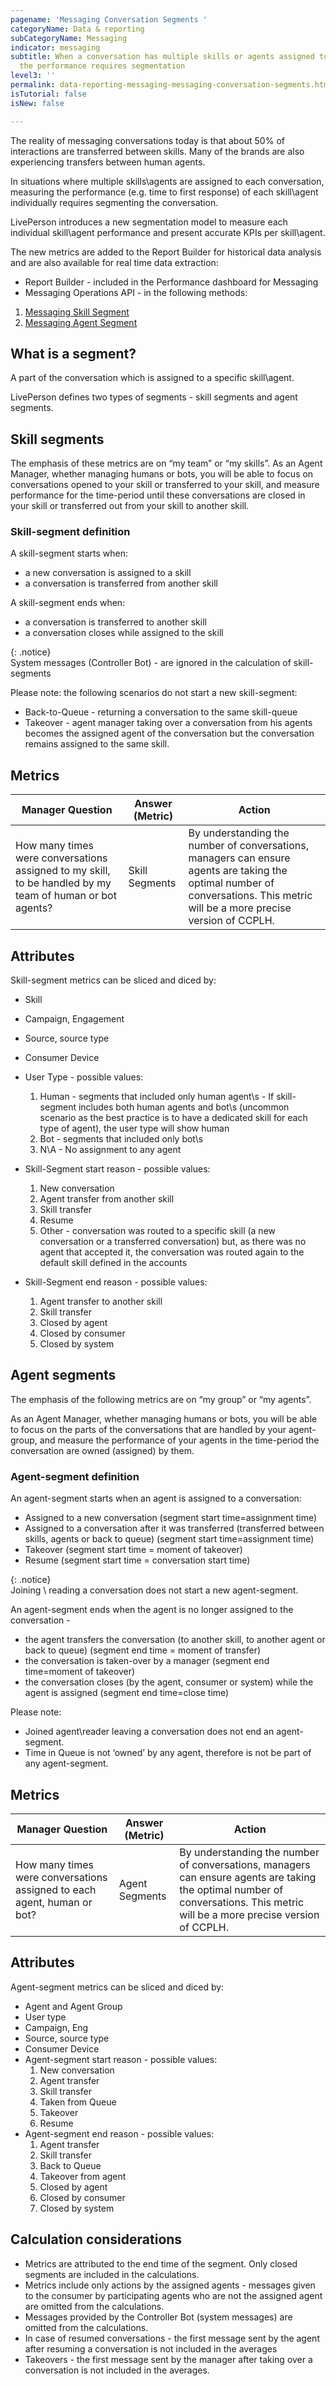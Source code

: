 ```yaml
---
pagename: 'Messaging Conversation Segments '
categoryName: Data & reporting
subCategoryName: Messaging
indicator: messaging
subtitle: When a conversation has multiple skills or agents assigned to it, measuring
  the performance requires segmentation
level3: ''
permalink: data-reporting-messaging-messaging-conversation-segments.html
isTutorial: false
isNew: false

---
```

The reality of messaging conversations today is that about 50% of interactions are transferred between skills. Many of the brands are also experiencing transfers between human agents.

In situations where multiple skills\\agents are assigned to each conversation, measuring the performance (e.g. time to first response) of each skill\\agent individually requires segmenting the conversation.

LivePerson introduces a new segmentation model to measure each individual skill\\agent performance and present accurate KPIs per skill\\agent.

The new metrics are added to the Report Builder for historical data analysis and are also available for real time data extraction:

* Report Builder - included in the Performance dashboard for Messaging
* Messaging Operations API - in the following methods:

1. [Messaging Skill Segment](https://developers.liveperson.com/messaging-operations-api-methods-messaging-skill-segment.html)
2. [Messaging Agent Segment](https://developers.liveperson.com/messaging-operations-api-methods-messaging-agent-segment.html)

## What is a segment?

A part of the conversation which is assigned to a specific skill\\agent.

LivePerson defines two types of segments - skill segments and agent segments.

## Skill segments

The emphasis of these metrics are on “my team” or “my skills”. As an Agent Manager, whether managing humans or bots, you will be able to focus on conversations opened to your skill or transferred to your skill, and measure performance for the time-period until these conversations are closed in your skill or transferred out from your skill to another skill.

### Skill-segment definition

A skill-segment starts when:

* a new conversation is assigned to a skill
* a conversation is transferred from another skill

A skill-segment ends when:

* a conversation is transferred to another skill
* a conversation closes while assigned to the skill

{: .notice}  
System messages (Controller Bot) - are ignored in the calculation of skill-segments

Please note: the following scenarios do not start a new skill-segment:

* Back-to-Queue - returning a conversation to the same skill-queue
* Takeover - agent manager taking over a conversation from his agents becomes the assigned agent of the conversation but the conversation remains assigned to the same skill.

## Metrics

| Manager Question | Answer (Metric) | Action |  
| --- | --- | --- |  
| How many times were conversations assigned to my skill, to be handled by my team of human or bot agents? | Skill Segments | By understanding the number of conversations, managers can ensure agents are taking the optimal number of conversations. This metric will be a more precise version of CCPLH. | | How many times did consumers abandon a conversation assigned to my skill? | Abandoned Segments (Skill)Abandoned Segments Rate (Skill) | Isolate abandonment reasons to the team who’s accountable - when more than one team is handling conversations (e.g. tier 1 and tier 2).Determine a skill driving abandonment and whether it’s tied to wait time. | | How many times did consumers abandon a conversation while waiting in my skill-queue? | Abandoned Segments - In Queue (Skill) | This metric enables you to determine issues arising from the length of your queues - before an agent is assigned. Action is to adjust the SLA per skill. | | How many times did my team try to reach out to a consumer but the consumer never replied? | Segments with Non Responsive Consumers (Skill) | Determine why consumers are leaving conversations. Potentially adjust your auto messages or check if the auto close is too fast. Are consumers are not getting to answer in time from your skill? | | How many times did conversations timeout, closed by my agents, or transferred to another skill, while my agents didn’t respond to the consumer? | Segments with Non Responsive Agents (Skill) | This can showcase situations where consumers are being transferred and other skill not answering - does the process of internal transfer need fixing? | | How many times did my team conduct a dialog with consumers? | Interactive Segments (Skill)Interactive Segments Rate (Skill) | More accurate view of actual number of engagements conducted by agents in this skill. | | How long are conversation owned by my agents? | Avg. Segment Duration (Skill) | Clean view into the time agents spend on the skill’s conversations. | | Skill-Queue Statistics | | How long do consumers wait in my skill-queue for an agent to be assigned? | Wait Time for Agent Assignment - Average- Max- 50th percentile- 90th percentile | Understand how long the average consumer waits in the queue and how long consumers wait before abandoning |

## Attributes

Skill-segment metrics can be sliced and diced by:

* Skill
* Campaign, Engagement
* Source, source type
* Consumer Device
* User Type - possible values:
  1. Human - segments that included only human agent\\s - If skill-segment includes both human agents and bot\\s (uncommon scenario as the best practice is to have a dedicated skill for each type of agent), the user type will show human
  2. Bot - segments that included only bot\\s
  3. N\\A - No assignment to any agent
* Skill-Segment start reason - possible values:
  1. New conversation
  2. Agent transfer from another skill
  3. Skill transfer
  4. Resume
  5. Other - conversation was routed to a specific skill (a new conversation or a transferred conversation) but, as there was no agent that accepted it, the conversation was routed again to the default skill defined in the accounts


* Skill-Segment end reason - possible values:
  1. Agent transfer to another skill
  2. Skill transfer
  3. Closed by agent
  4. Closed by consumer
  5. Closed by system

## Agent segments

The emphasis of the following metrics are on “my group” or “my agents”.

As an Agent Manager, whether managing humans or bots, you will be able to focus on the parts of the conversations that are handled by your agent-group, and measure the performance of your agents in the time-period the conversation are owned (assigned) by them.

### Agent-segment definition

An agent-segment starts when an agent is assigned to a conversation:

* Assigned to a new conversation (segment start time=assignment time)
* Assigned to a conversation after it was transferred (transferred between skills, agents or back to queue) (segment start time=assignment time)
* Takeover (segment start time = moment of takeover)
* Resume (segment start time = conversation start time)

{: .notice}  
Joining \\ reading a conversation does not start a new agent-segment.

An agent-segment ends when the agent is no longer assigned to the conversation -

* the agent transfers the conversation (to another skill, to another agent or back to queue) (segment end time = moment of transfer)
* the conversation is taken-over by a manager (segment end time=moment of takeover)
* the conversation closes (by the agent, consumer or system) while the agent is assigned (segment end time=close time)

Please note:

* Joined agent\\reader leaving a conversation does not end an agent-segment.
* Time in Queue is not ‘owned’ by any agent, therefore is not be part of any agent-segment.

## Metrics

| Manager Question | Answer (Metric) | Action |  
| --- | --- | --- |   
| How many times were conversations assigned to each agent, human or bot? | Agent Segments | By understanding the number of conversations, managers can ensure agents are taking the optimal number of conversations. This metric will be a more precise version of CCPLH. | | How many times did consumers abandon a conversation handled by my agents? | Abandoned Segments (Agent)Abandoned Segments Rate (Agent) | Isolate abandonment reasons to each agent accountable - when more than one agent is handling conversations (e.g. tier 1 and tier 2).Determine a specific agent driving abandonment and whether it’s caused by lack of training. | | How many times did an agent try to reach out to a consumer but the consumer never replied? | Segments with Non Responsive Consumers (Agent) | Determine why consumers are leaving conversations. Potentially train your agents to give better service or change the flow of the conversation. | | How many times did conversations timeout, closed or transferred by an agent before providing a response to the consumer? | Segments with Non Responsive Agents (Agent) | This can showcase situations where agents are assigned to conversation but aren’t taking any actions on it. Is there a problem with the routing? Or is the agent refusing to deal with specific cases? | | How many times did each agent conduct a dialog with consumers? | Interactive Segments (Agent)Interactive Segments Rate (Agent) | More accurate view of actual number of engagements conducted by agents. | | How long are agents participating in conversations? | Avg. Segment Duration (Agent) | This can help to quantify the agents’ activity during conversation. | | How many responses my agents send in an average conversation? | Avg. No. of Agent Responses in Segment (Agent) | | Time to Response Statistics | | How quickly is my team responding to incoming conversations from the moment the conversation is assigned to an agent? | “Avg. Time to Response in Segment” | TTR and TTFR in a segment - provides a clearer picture of the time it takes an agent to take action after being assigned to the conversation | | I have a rather high non-responsive rate by consumers. How long does it take, on average, for my agents to respond to a consumer who was waiting in my skill-queue? | “Avg. Time to First Response in Segment” |

## Attributes

Agent-segment metrics can be sliced and diced by:

* Agent and Agent Group
* User type
* Campaign, Eng
* Source, source type
* Consumer Device
* Agent-segment start reason - possible values:
  1. New conversation
  2. Agent transfer
  3. Skill transfer
  4. Taken from Queue
  5. Takeover
  6. Resume
* Agent-segment end reason - possible values:
  1. Agent transfer
  2. Skill transfer
  3. Back to Queue
  4. Takeover from agent
  5. Closed by agent
  6. Closed by consumer
  7. Closed by system

## Calculation considerations

* Metrics are attributed to the end time of the segment. Only closed segments are included in the calculations.
* Metrics include only actions by the assigned agents - messages given to the consumer by participating agents who are not the assigned agent are omitted from the calculations.
* Messages provided by the Controller Bot (system messages) are omitted from the calculations.
* In case of resumed conversations - the first message sent by the agent after resuming a conversation is not included in the averages
* Takeovers - the first message sent by the manager after taking over a conversation is not included in the averages.